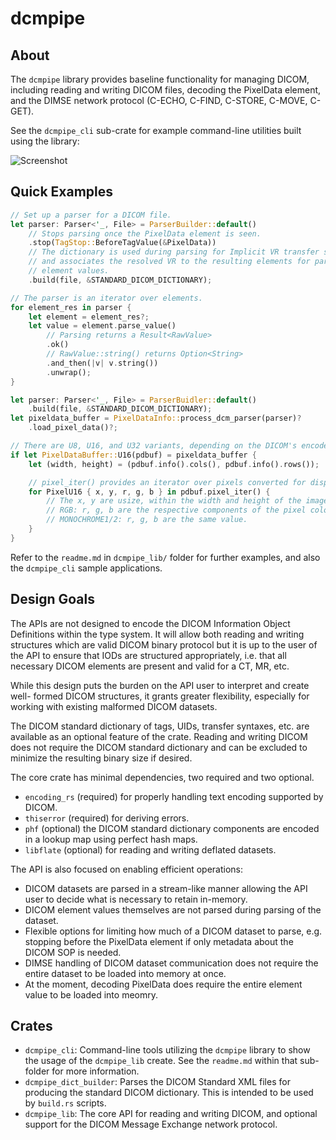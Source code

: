 # dcmpipe #

## About ##
The `dcmpipe` library provides baseline functionality for managing DICOM,
including reading and writing DICOM files, decoding the PixelData element, and
the DIMSE network protocol (C-ECHO, C-FIND, C-STORE, C-MOVE, C-GET).

See the `dcmpipe_cli` sub-crate for example command-line utilities built using
the library:

![Screenshot](mdassets/screenshot.png "Screenshot")

## Quick Examples ##

```rust
// Set up a parser for a DICOM file.
let parser: Parser<'_, File> = ParserBuilder::default()
    // Stops parsing once the PixelData element is seen.
    .stop(TagStop::BeforeTagValue(&PixelData))
    // The dictionary is used during parsing for Implicit VR transfer syntaxes,
    // and associates the resolved VR to the resulting elements for parsing the
    // element values.
    .build(file, &STANDARD_DICOM_DICTIONARY);

// The parser is an iterator over elements.
for element_res in parser {
    let element = element_res?;
    let value = element.parse_value()
        // Parsing returns a Result<RawValue>
        .ok()
        // RawValue::string() returns Option<String>
        .and_then(|v| v.string())
        .unwrap();
}
```

```rust
let parser: Parser<'_, File> = ParserBuidler::default()
    .build(file, &STANDARD_DICOM_DICTIONARY);
let pixeldata_buffer = PixelDataInfo::process_dcm_parser(parser)?
    .load_pixel_data()?;

// There are U8, U16, and U32 variants, depending on the DICOM's encoded values.
if let PixelDataBuffer::U16(pdbuf) = pixeldata_buffer {
    let (width, height) = (pdbuf.info().cols(), pdbuf.info().rows());

    // pixel_iter() provides an iterator over pixels converted for display.
    for PixelU16 { x, y, r, g, b } in pdbuf.pixel_iter() {
        // The x, y are usize, within the width and height of the image.
        // RGB: r, g, b are the respective components of the pixel color.
        // MONOCHROME1/2: r, g, b are the same value.
    }
}
```

Refer to the `readme.md` in `dcmpipe_lib/` folder for further examples, and also
the `dcmpipe_cli` sample applications.

## Design Goals ##
The APIs are not designed to encode the DICOM Information Object Definitions
within the type system. It will allow both reading and writing structures which
are valid DICOM binary protocol but it is up to the user of the API to ensure
that IODs are structured appropriately, i.e. that all necessary DICOM elements
are present and valid for a CT, MR, etc.

While this design puts the burden on the API user to interpret and create well-
formed DICOM structures, it grants greater flexibility, especially for working
with existing malformed DICOM datasets.

The DICOM standard dictionary of tags, UIDs, transfer syntaxes, etc. are
available as an optional feature of the crate. Reading and writing DICOM does
not require the DICOM standard dictionary and can be excluded to minimize the
resulting binary size if desired.

The core crate has minimal dependencies, two required and two optional.

- `encoding_rs` (required) for properly handling text encoding supported by
  DICOM.
- `thiserror` (required) for deriving errors.
- `phf` (optional) the DICOM standard dictionary components are encoded in a
  lookup map using perfect hash maps.
- `libflate` (optional) for reading and writing deflated datasets.

The API is also focused on enabling efficient operations:

- DICOM datasets are parsed in a stream-like manner allowing the API user to
  decide what is necessary to retain in-memory.
- DICOM element values themselves are not parsed during parsing of the dataset.
- Flexible options for limiting how much of a DICOM dataset to parse, e.g.
  stopping before the PixelData element if only metadata about the DICOM SOP is
  needed.
- DIMSE handling of DICOM dataset communication does not require the entire
  dataset to be loaded into memory at once.
- At the moment, decoding PixelData does require the entire element value to be
  loaded into meomry.

## Crates ##

- `dcmpipe_cli`: Command-line tools utilizing the `dcmpipe` library to show the
  usage of the `dcmpipe_lib` create. See the `readme.md` within that sub-folder
  for more information.
- `dcmpipe_dict_builder`: Parses the DICOM Standard XML files for producing the
  standard DICOM dictionary. This is intended to be used by `build.rs` scripts.
- `dcmpipe_lib`: The core API for reading and writing DICOM, and optional
  support for the DICOM Message Exchange network protocol.

